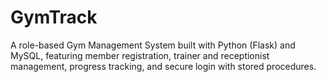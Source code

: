 # GymTrack
A role-based Gym Management System built with Python (Flask) and MySQL, featuring member registration, trainer and receptionist management, progress tracking, and secure login with stored procedures.
